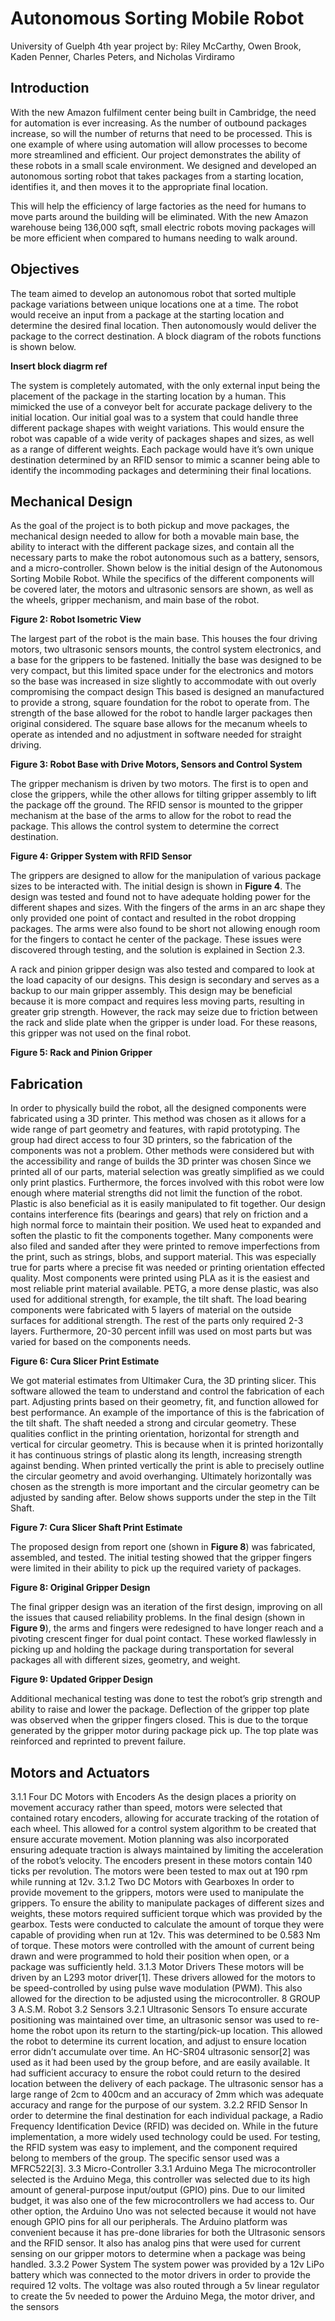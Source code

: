 # Autonomous Sorting Mobile Robot

University of Guelph 4th year project by: Riley McCarthy, Owen Brook, Kaden Penner, Charles Peters, and Nicholas Virdiramo 

## Introduction

With the new Amazon fulfilment center being built in Cambridge, the need for automation
is ever increasing. As the number of outbound packages increase, so will the number of
returns that need to be processed. This is one example of where using automation will allow
processes to become more streamlined and efficient. Our project demonstrates the ability
of these robots in a small scale environment. We designed and developed an autonomous
sorting robot that takes packages from a starting location, identifies it, and then moves it to
the appropriate final location.

This will help the efficiency of large factories as the need for humans to move parts around
the building will be eliminated. With the new Amazon warehouse being 136,000 sqft, small
electric robots moving packages will be more efficient when compared to humans needing to
walk around.

## Objectives

The team aimed to develop an autonomous robot that sorted multiple package variations
between unique locations one at a time. The robot would receive an input from a package
at the starting location and determine the desired final location. Then autonomously would
deliver the package to the correct destination. A block diagram of the robots functions is
shown below.

**Insert block diagrm ref**

The system is completely automated, with the only external input being the placement of
the package in the starting location by a human. This mimicked the use of a conveyor belt
for accurate package delivery to the initial location. Our initial goal was to a system that
could handle three different package shapes with weight variations. This would ensure the
robot was capable of a wide verity of packages shapes and sizes, as well as a range of different
weights. Each package would have it’s own unique destination determined by an RFID sensor
to mimic a scanner being able to identify the incommoding packages and determining their
final locations.

## Mechanical Design

As the goal of the project is to both pickup and move packages, the mechanical design
needed to allow for both a movable main base, the ability to interact with the different
package sizes, and contain all the necessary parts to make the robot autonomous such as a
battery, sensors, and a micro-controller.
Shown below is the initial design of the Autonomous Sorting Mobile Robot.
While the specifics of the different components will be covered later, the motors and
ultrasonic sensors are shown, as well as the wheels, gripper mechanism, and main base of the
robot.

**Figure 2: Robot Isometric View**

The largest part of the robot is the main base. This houses the four
driving motors, two ultrasonic sensors mounts, the control system electronics, and a base for
the grippers to be fastened. Initially the base was designed to be very compact, but this
limited space under for the electronics and motors so the base was increased in size slightly
to accommodate with out overly compromising the compact design This based is designed
an manufactured to provide a strong, square foundation for the robot to operate from. The
strength of the base allowed for the robot to handle larger packages then original considered.
The square base allows for the mecanum wheels to operate as intended and no adjustment
in software needed for straight driving.

**Figure 3: Robot Base with Drive Motors, Sensors and Control System**

The gripper mechanism is driven by two motors. The first is to open and close the grippers,
while the other allows for tilting gripper assembly to lift the package off the ground. The
RFID sensor is mounted to the gripper mechanism at the base of the arms to allow for
the robot to read the package. This allows the control system to determine the correct
destination.

**Figure 4: Gripper System with RFID Sensor**

The grippers are designed to allow for the manipulation of various package sizes to be
interacted with. The initial design is shown in **Figure 4**. The design was tested and found
not to have adequate holding power for the different shapes and sizes. With the fingers of
the arms in an arc shape they only provided one point of contact and resulted in the robot
dropping packages. The arms were also found to be short not allowing enough room for the
fingers to contact he center of the package. These issues were discovered through testing,
and the solution is explained in Section 2.3.

A rack and pinion gripper design was also tested and compared to
look at the load capacity of our designs. This design is secondary and serves as a backup to
our main gripper assembly. This design may be beneficial because it is more compact and
requires less moving parts, resulting in greater grip strength. However, the rack may seize
due to friction between the rack and slide plate when the gripper is under load. For these
reasons, this gripper was not used on the final robot.

**Figure 5: Rack and Pinion Gripper**

## Fabrication

In order to physically build the robot, all the designed components were fabricated using
a 3D printer. This method was chosen as it allows for a wide range of part geometry and
features, with rapid prototyping. The group had direct access to four 3D printers, so the
fabrication of the components was not a problem. Other methods were considered but with
the accessibility and range of builds the 3D printer was chosen
Since we printed all of our parts, material selection was greatly simplified as we could
only print plastics. Furthermore, the forces involved with this robot were low enough where
material strengths did not limit the function of the robot. Plastic is also beneficial as it is
easily manipulated to fit together. Our design contains interference fits (bearings and gears)
that rely on friction and a high normal force to maintain their position. We used heat to
expanded and soften the plastic to fit the components together. Many components were also
filed and sanded after they were printed to remove imperfections from the print, such as
strings, blobs, and support material. This was especially true for parts where a precise fit
was needed or printing orientation effected quality.
Most components were printed using PLA as it is the easiest and most reliable print
material available. PETG, a more dense plastic, was also used for additional strength, for
example, the tilt shaft. The load bearing components were fabricated with 5 layers of material
on the outside surfaces for additional strength. The rest of the parts only required 2-3 layers.
Furthermore, 20-30 percent infill was used on most parts but was varied for based on the
components needs.

**Figure 6: Cura Slicer Print Estimate**

We got material estimates from Ultimaker Cura, the 3D printing slicer. This software allowed the team to understand and control the fabrication of each part.
Adjusting prints based on their geometry, fit, and function allowed for best performance. An
example of the importance of this is the fabrication of the tilt shaft. The shaft needed a
strong and circular geometry. These qualities conflict in the printing orientation, horizontal
for strength and vertical for circular geometry. This is because when it is printed horizontally
it has continuous strings of plastic along its length, increasing strength against bending.
When printed vertically the print is able to precisely outline the circular geometry and avoid
overhanging. Ultimately horizontally was chosen as the strength is more important and the
circular geometry can be adjusted by sanding after. Below shows supports under the step
in the Tilt Shaft.

**Figure 7: Cura Slicer Shaft Print Estimate**

The proposed design from report one (shown in **Figure 8**) was fabricated, assembled, and
tested. The initial testing showed that the gripper fingers were limited in their ability to pick
up the required variety of packages.

**Figure 8: Original Gripper Design**

The final gripper design was an iteration of the first design, improving on all the issues
that caused reliability problems. In the final design (shown in **Figure 9**), the arms and fingers
were redesigned to have longer reach and a pivoting crescent finger for dual point contact.
These worked flawlessly in picking up and holding the package during transportation for
several packages all with different sizes, geometry, and weight.

**Figure 9: Updated Gripper Design**

Additional mechanical testing was done to test the robot’s grip strength and ability to raise
and lower the package. Deflection of the gripper top plate was observed when the gripper
fingers closed. This is due to the torque generated by the gripper motor during package pick
up. The top plate was reinforced and reprinted to prevent failure.

## Motors and Actuators

3.1.1 Four DC Motors with Encoders
As the design places a priority on movement accuracy rather than speed, motors were
selected that contained rotary encoders, allowing for accurate tracking of the rotation of
each wheel. This allowed for a control system algorithm to be created that ensure accurate
movement. Motion planning was also incorporated ensuring adequate traction is always
maintained by limiting the acceleration of the robot’s velocity. The encoders present in these
motors contain 140 ticks per revolution. The motors were been tested to max out at 190 rpm
while running at 12v.
3.1.2 Two DC Motors with Gearboxes
In order to provide movement to the grippers, motors were used to manipulate the grippers.
To ensure the ability to manipulate packages of different sizes and weights, these motors
required sufficient torque which was provided by the gearbox. Tests were conducted to
calculate the amount of torque they were capable of providing when run at 12v. This was
determined to be 0.583 Nm of torque. These motors were controlled with the amount of
current being drawn and were programmed to hold their position when open, or a package
was sufficiently held.
3.1.3 Motor Drivers
These motors will be driven by an L293 motor driver[1]. These drivers allowed for the
motors to be speed-controlled by using pulse wave modulation (PWM). This also allowed for
the direction to be adjusted using the microcontroller.
8
GROUP 3 A.S.M. Robot
3.2 Sensors
3.2.1 Ultrasonic Sensors
To ensure accurate positioning was maintained over time, an ultrasonic sensor was used to
re-home the robot upon its return to the starting/pick-up location. This allowed the robot
to determine its current location, and adjust to ensure location error didn’t accumulate over
time. An HC-SR04 ultrasonic sensor[2] was used as it had been used by the group before,
and are easily available. It had sufficient accuracy to ensure the robot could return to the
desired location between the delivery of each package. The ultrasonic sensor has a large
range of 2cm to 400cm and an accuracy of 2mm which was adequate accuracy and range for
the purpose of our system.
3.2.2 RFID Sensor
In order to determine the final destination for each individual package, a Radio Frequency
Identification Device (RFID) was decided on. While in the future implementation, a more
widely used technology could be used. For testing, the RFID system was easy to implement,
and the component required belong to members of the group. The specific sensor used was
a MFRC522[3].
3.3 Micro-Controller
3.3.1 Arduino Mega
The microcontroller selected is the Arduino Mega, this controller was selected due to its
high amount of general-purpose input/output (GPIO) pins. Due to our limited budget, it
was also one of the few microcontrollers we had access to. Our other option, the Arduino Uno
was not selected because it would not have enough GPIO pins for all our peripherals. The
Arduino platform was convenient because it has pre-done libraries for both the Ultrasonic
sensors and the RFID sensor. It also has analog pins that were used for current sensing on
our gripper motors to determine when a package was being handled.
3.3.2 Power System
The system power was provided by a 12v LiPo battery which was connected to the motor
drivers in order to provide the required 12 volts. The voltage was also routed through a 5v
linear regulator to create the 5v needed to power the Arduino Mega, the motor driver, and
the sensors
